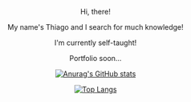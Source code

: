 <div align="center">


Hi, there!

My name's Thiago and I search for much knowledge!

I'm currently self-taught!

Portfolio soon...


[![Anurag's GitHub stats](https://github-readme-stats.vercel.app/api?username=ThiaudioTT&count_private=true&show_icons=true&theme=chartreuse-dark)](https://github.com/anuraghazra/github-readme-stats)

[![Top Langs](https://github-readme-stats.vercel.app/api/top-langs/?username=ThiaudioTT&layout=compact&theme=chartreuse-dark)](https://github.com/anuraghazra/github-readme-stats)


</div>

